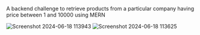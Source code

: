 A backend challenge to retrieve products from a particular company having price between 1 and 10000 using MERN


![Screenshot 2024-06-18 113943](https://github.com/Sabarnika/21CSR168/assets/98590604/3115df5d-dff2-4dd4-a9ae-006d97011f09)
![Screenshot 2024-06-18 113625](https://github.com/Sabarnika/21CSR168/assets/98590604/bb2139d1-d758-4b15-8476-04542a40eaa1)
